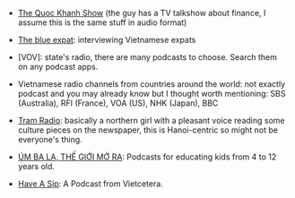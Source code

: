
- [The Quoc Khanh Show](https://podcastindex.org/podcast/1146128) (the guy has a TV talkshow about finance, I assume this is the same stuff in audio format)

- [The blue expat](https://podcastindex.org/podcast/1262676): interviewing Vietnamese expats

- [VOV]: state's radio, there are many podcasts to choose. Search them on any podcast apps.

- Vietnamese radio channels from countries around the world: not exactly podcast and you may already know but I thought worth mentioning: SBS (Australia), RFI (France), VOA (US), NHK (Japan), BBC

- [Tram Radio](https://podcastindex.org/podcast/931210): basically a northern girl with a pleasant voice reading some culture pieces on the newspaper, this is Hanoi-centric so might not be everyone's thing.

- [ÚM BA LA, THẾ GIỚI MỞ RA](https://podcastindex.org/podcast/4368414): Podcasts for educating kids from 4 to 12 years old.

- [Have A Sip](https://podcastindex.org/podcast/2362821): A Podcast from Vietcetera.
